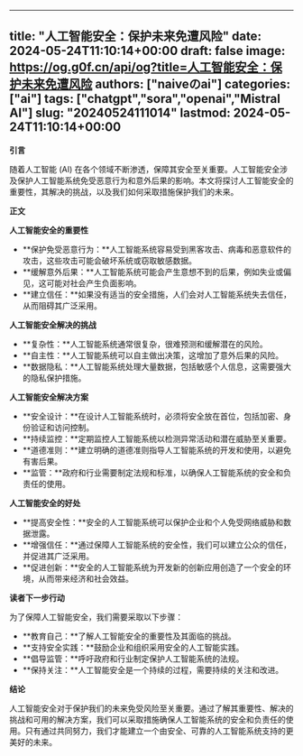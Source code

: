 
---
title: "人工智能安全：保护未来免遭风险"
date: 2024-05-24T11:10:14+00:00
draft: false
image: https://og.g0f.cn/api/og?title=人工智能安全：保护未来免遭风险
authors: ["naiveのai"]
categories: ["ai"]
tags: ["chatgpt","sora","openai","Mistral AI"]
slug: "20240524111014"
lastmod: 2024-05-24T11:10:14+00:00
---
**引言**

随着人工智能 (AI) 在各个领域不断渗透，保障其安全至关重要。人工智能安全涉及保护人工智能系统免受恶意行为和意外后果的影响。本文将探讨人工智能安全的重要性，其解决的挑战，以及我们如何采取措施保护我们的未来。

**正文**

**人工智能安全的重要性**

* **保护免受恶意行为：**人工智能系统容易受到黑客攻击、病毒和恶意软件的攻击，这些攻击可能会破坏系统或窃取敏感数据。
* **缓解意外后果：**人工智能系统可能会产生意想不到的后果，例如失业或偏见，这可能对社会产生负面影响。
* **建立信任：**如果没有适当的安全措施，人们会对人工智能系统失去信任，从而阻碍其广泛采用。

**人工智能安全解决的挑战**

* **复杂性：**人工智能系统通常很复杂，很难预测和缓解潜在的风险。
* **自主性：**人工智能系统可以自主做出决策，这增加了意外后果的风险。
* **数据隐私：**人工智能系统处理大量数据，包括敏感个人信息，这需要强大的隐私保护措施。

**人工智能安全解决方案**

* **安全设计：**在设计人工智能系统时，必须将安全放在首位，包括加密、身份验证和访问控制。
* **持续监控：**定期监控人工智能系统以检测异常活动和潜在威胁至关重要。
* **道德准则：**建立明确的道德准则指导人工智能系统的开发和使用，以避免有害后果。
* **监管：**政府和行业需要制定法规和标准，以确保人工智能系统的安全和负责任的使用。

**人工智能安全的好处**

* **提高安全性：**安全的人工智能系统可以保护企业和个人免受网络威胁和数据泄露。
* **增强信任：**通过保障人工智能系统的安全性，我们可以建立公众的信任，并促进其广泛采用。
* **促进创新：**安全的人工智能系统为开发新的创新应用创造了一个安全的环境，从而带来经济和社会效益。

**读者下一步行动**

为了保障人工智能安全，我们需要采取以下步骤：

* **教育自己：**了解人工智能安全的重要性及其面临的挑战。
* **支持安全实践：**鼓励企业和组织采用安全的人工智能实践。
* **倡导监管：**呼吁政府和行业制定保护人工智能系统的法规。
* **保持关注：**人工智能安全是一个持续的过程，需要持续的关注和改进。

**结论**

人工智能安全对于保护我们的未来免受风险至关重要。通过了解其重要性、解决的挑战和可用的解决方案，我们可以采取措施确保人工智能系统的安全和负责任的使用。只有通过共同努力，我们才能建立一个由安全、可靠的人工智能系统支持的更美好的未来。